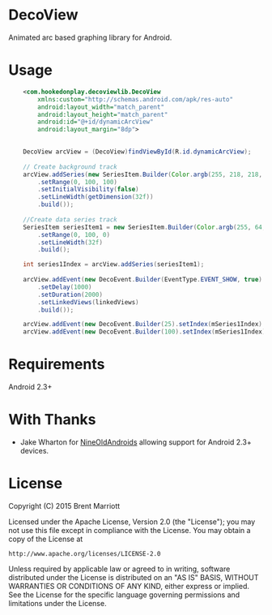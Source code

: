 # DecoView

Animated arc based graphing library for Android.


Usage
===
```xml
    <com.hookedonplay.decoviewlib.DecoView
        xmlns:custom="http://schemas.android.com/apk/res-auto"
        android:layout_width="match_parent"
        android:layout_height="match_parent"
        android:id="@+id/dynamicArcView"
        android:layout_margin="8dp">
```

```java
  
	DecoView arcView = (DecoView)findViewById(R.id.dynamicArcView);
	
	// Create background track
	arcView.addSeries(new SeriesItem.Builder(Color.argb(255, 218, 218, 218))
		.setRange(0, 100, 100)
		.setInitialVisibility(false)
		.setLineWidth(getDimension(32f))
		.build());
		
	//Create data series track
	SeriesItem seriesItem1 = new SeriesItem.Builder(Color.argb(255, 64, 196, 0))
		.setRange(0, 100, 0)		
		.setLineWidth(32f)		
		.build();

	int series1Index = arcView.addSeries(seriesItem1);
	
	arcView.addEvent(new DecoEvent.Builder(EventType.EVENT_SHOW, true)
		.setDelay(1000)
		.setDuration(2000)
		.setLinkedViews(linkedViews)
		.build());

	arcView.addEvent(new DecoEvent.Builder(25).setIndex(mSeries1Index).setDelay(4000).build());
	arcView.addEvent(new DecoEvent.Builder(100).setIndex(mSeries1Index).setDelay(8000).build());

```

Requirements
===

Android 2.3+

With Thanks
===
- Jake Wharton for <a href="https://github.com/JakeWharton/NineOldAndroids/">NineOldAndroids</a> allowing support for Android 2.3+ devices.

License
===

Copyright (C) 2015 Brent Marriott

Licensed under the Apache License, Version 2.0 (the "License");
you may not use this file except in compliance with the License.
You may obtain a copy of the License at

    http://www.apache.org/licenses/LICENSE-2.0

Unless required by applicable law or agreed to in writing, software
distributed under the License is distributed on an "AS IS" BASIS,
WITHOUT WARRANTIES OR CONDITIONS OF ANY KIND, either express or implied.
See the License for the specific language governing permissions and
limitations under the License.
